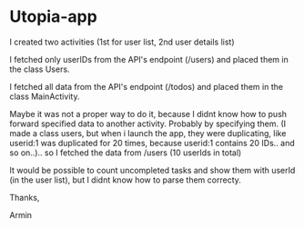 # Utopia-app

I created two activities (1st for user list, 2nd user details list)

I fetched only userIDs from the API's endpoint (/users) and placed them in the class Users.

I fetched all data from the API's endpoint (/todos) and placed them in the class MainActivity.

Maybe it was not a proper way to do it, because I didnt know how to push forward specified data to another activity. Probably by specifying  them. (I made a class users, but when i launch the app, they were duplicating, like userid:1 was duplicated for 20 times, because userid:1 contains 20 IDs.. and so on..).. so I fetched the data from /users (10 userIds in total)

It would be possible to count uncompleted tasks and show them with userId (in the user list), but I didnt know how to parse them correcty. 

Thanks,

Armin

